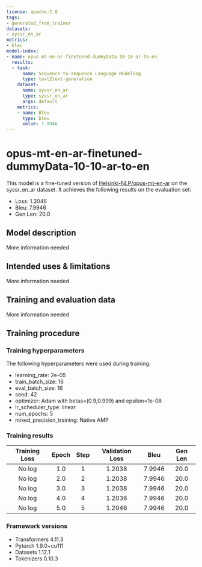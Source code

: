 ```yaml
---
license: apache-2.0
tags:
- generated_from_trainer
datasets:
- syssr_en_ar
metrics:
- bleu
model-index:
- name: opus-mt-en-ar-finetuned-dummyData-10-10-ar-to-en
  results:
  - task:
      name: Sequence-to-sequence Language Modeling
      type: text2text-generation
    dataset:
      name: syssr_en_ar
      type: syssr_en_ar
      args: default
    metrics:
    - name: Bleu
      type: bleu
      value: 7.9946
---
```


<!-- This model card has been generated automatically according to the information the Trainer had access to. You
should probably proofread and complete it, then remove this comment. -->

# opus-mt-en-ar-finetuned-dummyData-10-10-ar-to-en

This model is a fine-tuned version of [Helsinki-NLP/opus-mt-en-ar](https://huggingface.co/Helsinki-NLP/opus-mt-en-ar) on the syssr_en_ar dataset.
It achieves the following results on the evaluation set:
- Loss: 1.2046
- Bleu: 7.9946
- Gen Len: 20.0

## Model description

More information needed

## Intended uses & limitations

More information needed

## Training and evaluation data

More information needed

## Training procedure

### Training hyperparameters

The following hyperparameters were used during training:
- learning_rate: 2e-05
- train_batch_size: 16
- eval_batch_size: 16
- seed: 42
- optimizer: Adam with betas=(0.9,0.999) and epsilon=1e-08
- lr_scheduler_type: linear
- num_epochs: 5
- mixed_precision_training: Native AMP

### Training results

| Training Loss | Epoch | Step | Validation Loss | Bleu   | Gen Len |
|:-------------:|:-----:|:----:|:---------------:|:------:|:-------:|
| No log        | 1.0   | 1    | 1.2038          | 7.9946 | 20.0    |
| No log        | 2.0   | 2    | 1.2038          | 7.9946 | 20.0    |
| No log        | 3.0   | 3    | 1.2038          | 7.9946 | 20.0    |
| No log        | 4.0   | 4    | 1.2036          | 7.9946 | 20.0    |
| No log        | 5.0   | 5    | 1.2046          | 7.9946 | 20.0    |


### Framework versions

- Transformers 4.11.3
- Pytorch 1.9.0+cu111
- Datasets 1.12.1
- Tokenizers 0.10.3
